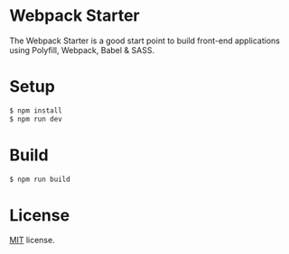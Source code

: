 # Webpack Starter
The Webpack Starter is a good start point to build front-end applications using Polyfill, Webpack, Babel & SASS.

# Setup
```bash
$ npm install
$ npm run dev
```

# Build
```bash
$ npm run build
```

# License
[MIT](LICENSE) license.
